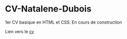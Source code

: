 # CV-Natalene-Dubois

1er CV basique en HTML et CSS. En cours de construction

Lien vers le [cv](https://natalene35.github.io/CV-Natalene-Dubois/)

